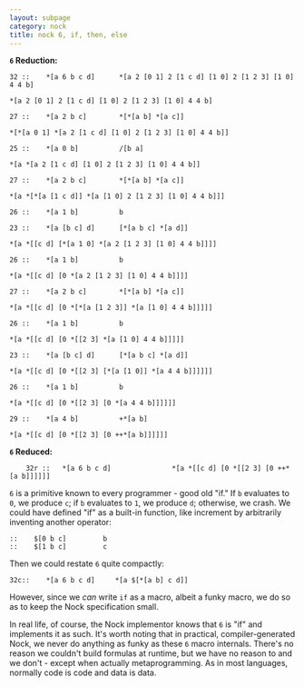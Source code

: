 ```yaml
---
layout: subpage
category: nock
title: nock 6, if, then, else
---
```


**`6` Reduction:**

```text
32 ::    *[a 6 b c d]      *[a 2 [0 1] 2 [1 c d] [1 0] 2 [1 2 3] [1 0] 4 4 b]

*[a 2 [0 1] 2 [1 c d] [1 0] 2 [1 2 3] [1 0] 4 4 b]

27 ::    *[a 2 b c]        *[*[a b] *[a c]]

*[*[a 0 1] *[a 2 [1 c d] [1 0] 2 [1 2 3] [1 0] 4 4 b]]

25 ::    *[a 0 b]          /[b a]

*[a *[a 2 [1 c d] [1 0] 2 [1 2 3] [1 0] 4 4 b]]

27 ::    *[a 2 b c]        *[*[a b] *[a c]]

*[a *[*[a [1 c d]] *[a [1 0] 2 [1 2 3] [1 0] 4 4 b]]]

26 ::    *[a 1 b]          b

23 ::    *[a [b c] d]      [*[a b c] *[a d]]

*[a *[[c d] [*[a 1 0] *[a 2 [1 2 3] [1 0] 4 4 b]]]]

26 ::    *[a 1 b]          b

*[a *[[c d] [0 *[a 2 [1 2 3] [1 0] 4 4 b]]]]

27 ::    *[a 2 b c]        *[*[a b] *[a c]]

*[a *[[c d] [0 *[*[a [1 2 3]] *[a [1 0] 4 4 b]]]]]

26 ::    *[a 1 b]          b

*[a *[[c d] [0 *[[2 3] *[a [1 0] 4 4 b]]]]]

23 ::    *[a [b c] d]      [*[a b c] *[a d]]

*[a *[[c d] [0 *[[2 3] [*[a [1 0]] *[a 4 4 b]]]]]]

26 ::    *[a 1 b]          b

*[a *[[c d] [0 *[[2 3] [0 *[a 4 4 b]]]]]]

29 ::    *[a 4 b]          +*[a b]

*[a *[[c d] [0 *[[2 3] [0 ++*[a b]]]]]]
```

**`6` Reduced:**

```text
	32r ::   *[a 6 b c d]               *[a *[[c d] [0 *[[2 3] [0 ++*[a b]]]]]]
```
`6` is a primitive known to every programmer - good old "if."  If `b` evaluates
to `0`, we produce `c`; if `b` evaluates to `1`, we produce `d`; otherwise, we
crash. We could have defined "if" as a built-in function, like increment
by arbitrarily inventing another operator:

```text
::    $[0 b c]         b
::    $[1 b c]         c
```
Then we could restate `6` quite compactly:

```text
32c::    *[a 6 b c d]     *[a $[*[a b] c d]]
```

However, since we _can_ write `if` as a macro, albeit a funky macro, we do so
as to keep the Nock specification small.

In real life, of course, the Nock implementor knows that `6` is "if" and
implements it as such. It's worth noting that in practical, compiler-generated
Nock, we never do anything as funky as these `6` macro internals.  There's no
reason we couldn't build formulas at runtime, but we have no reason to and we
don't - except when actually metaprogramming.  As in most languages, normally
code is code and data is data.

